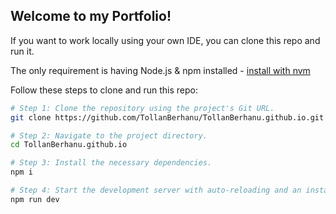## Welcome to my Portfolio!

If you want to work locally using your own IDE, you can clone this repo and run it.

The only requirement is having Node.js & npm installed - [install with nvm](https://github.com/nvm-sh/nvm#installing-and-updating)

Follow these steps to clone and run this repo:

```sh
# Step 1: Clone the repository using the project's Git URL.
git clone https://github.com/TollanBerhanu/TollanBerhanu.github.io.git

# Step 2: Navigate to the project directory.
cd TollanBerhanu.github.io

# Step 3: Install the necessary dependencies.
npm i

# Step 4: Start the development server with auto-reloading and an instant preview.
npm run dev
```
